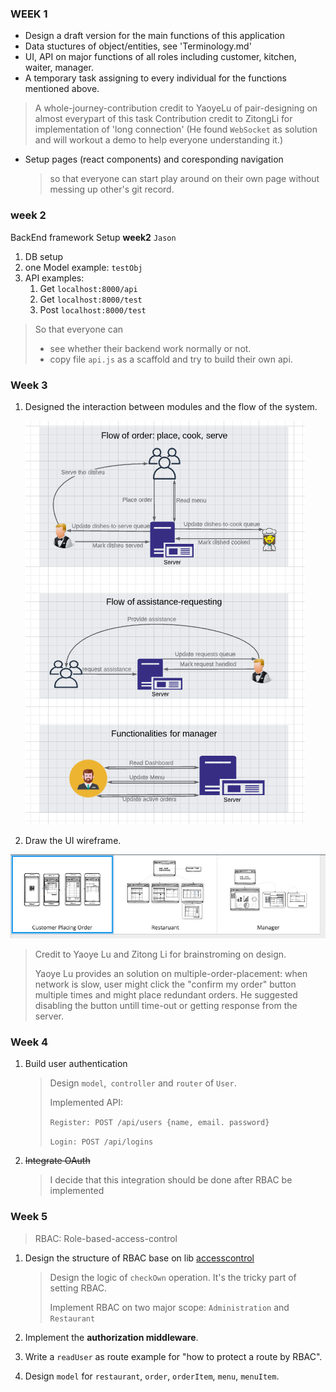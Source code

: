 ### WEEK 1
- Design a draft version for the main functions of this application
- Data stuctures of object/entities, see 'Terminology.md'
- UI, API on major functions of all roles including customer, kitchen, waiter, manager.
- A temporary task assigning to every individual for the functions mentioned above.
> A whole-journey-contribution credit to YaoyeLu of pair-designing on almost everypart of this task
> Contribution credit to ZitongLi for implementation of 'long connection' (He found `WebSocket` as solution and will workout a demo to help everyone understanding it.)

- Setup pages (react components) and coresponding navigation 

    >   so that everyone can start play around on their own page without messing up other's git record.

### week 2

BackEnd framework Setup **week2** `Jason`

1.  DB setup
2.  one Model example: `testObj`
3.  API examples:
    1.  Get  `localhost:8000/api`
    2.  Get `localhost:8000/test`
    3.  Post `localhost:8000/test`

>   So that everyone can 
>
>   -   see whether their backend work normally or not. 
>   -   copy file `api.js` as a scaffold and try to build their own api.



### Week 3

1.  Designed the interaction between modules and the flow of the system.

    ![image-20200305130408158](YingjieZheng.assets/image-20200305130408158.png)

2.  Draw the UI wireframe.

![image-20200305120641892](YingjieZheng.assets/image-20200305120641892.png)

>   Credit to Yaoye Lu and Zitong Li for brainstroming on design.
>
>   Yaoye Lu provides an solution on multiple-order-placement: when network is slow, user might click the "confirm my order" button multiple times and might place redundant orders. He suggested disabling the button untill time-out or getting response from the server.



### Week 4

1.  Build user authentication

    >   Design `model`,` controller` and `router` of `User`.
    >
    >   Implemented API:
    >
    >   `Register: POST /api/users {name, email. password}`
    >
    >   `Login: POST /api/logins`

2.  ~~Integrate OAuth~~

    >   I decide that this integration should be done after RBAC be implemented



### Week 5

>   RBAC: Role-based-access-control

1.  Design the structure of RBAC base on lib [accesscontrol](https://github.com/onury/accesscontrol)

    >   Design the logic of `checkOwn` operation. It's the tricky part of setting RBAC.
    >
    >   Implement RBAC on two major scope: `Administration` and `Restaurant`

2.  Implement the **authorization middleware**.

3.  Write a `readUser` as route example for "how to protect a route by RBAC".

3.  Design `model` for  `restaurant`, `order`, `orderItem`, `menu`, `menuItem`.



